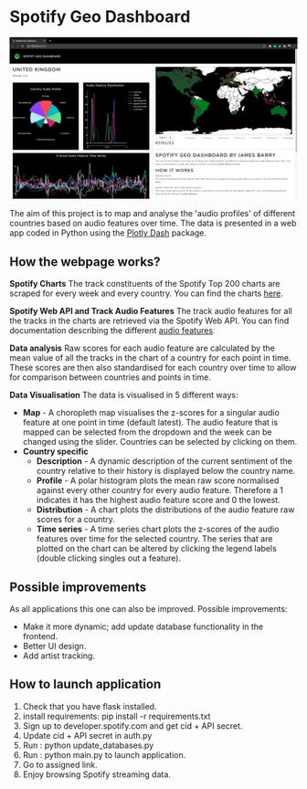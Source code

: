 # Spotify Geo Dashboard

![image_header](https://raw.githubusercontent.com/JamesBarryMusic/Spotify-Geo-Dashboard/main/assets/SPOTIFY_GEO_DASHBOARD.png)

The aim of this project is to map and analyse the 'audio profiles' of different countries based on audio features over time.
The data is presented in a web app coded in Python using the [Plotly Dash](https://github.com/plotly/dash) package.



## How the webpage works?

**Spotify Charts**
The track constituents of the Spotify Top 200 charts are scraped for every week and every country. You can find the charts [here](spotifycharts.com).

**Spotify Web API and Track Audio Features**
The track audio features for all the tracks in the charts are retrieved via the Spotify Web API. You can find documentation describing the different [audio features](https://developer.spotify.com/documentation/web-api/reference/tracks/get-several-audio-features/).

**Data analysis**
Raw scores for each audio feature are calculated by the mean value of all the tracks in the chart of a country for each point in time. These scores are then also standardised for each country over time to allow for comparison between countries and points in time.

**Data Visualisation**
The data is visualised in 5 different ways:
* **Map** - A choropleth map visualises the z-scores for a singular audio feature at one point in time (default latest). The audio feature that is mapped can be selected from the dropdown and the week can be changed using the slider. Countries can be selected by clicking on them.
* **Country specific**
  * **Description** - A dynamic description of the current sentiment of the country relative to their history is displayed below the country name.
  * **Profile** - A polar histogram plots the mean raw score normalised against every other country for every audio feature. Therefore a 1 indicates it has the highest audio feature score and 0 the lowest.
  * **Distribution** - A chart plots the distributions of the audio feature raw scores for a country.
  * **Time series** - A time series chart plots the z-scores of the audio features over time for the selected country. The series that are plotted on the chart can be altered by clicking the legend labels (double clicking singles out a feature).



## Possible improvements

As all applications this one can also be improved. Possible improvements:

- Make it more dynamic; add update database functionality in the frontend.
- Better UI design.
- Add artist tracking.


## How to launch application

1. Check that you have flask installed.
2. install requirements: pip install -r requirements.txt
3. Sign up to developer.spotify.com and get cid + API secret.
4. Update cid + API secret in auth.py
3. Run : python update_databases.py
4. Run : python main.py to launch application.
5. Go to assigned link.
6. Enjoy browsing Spotify streaming data.
